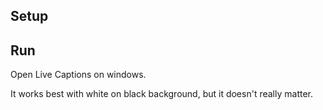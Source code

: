 
## Setup

## Run

Open Live Captions on windows.

It works best with white on black background, but it doesn't really matter.


